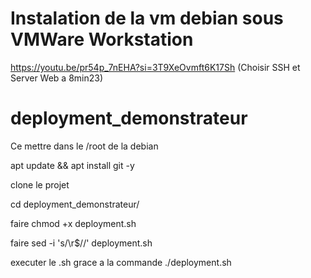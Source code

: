 # Instalation de la vm debian sous VMWare Workstation
https://youtu.be/pr54p_7nEHA?si=3T9XeOvmft6K17Sh (Choisir SSH et Server Web a 8min23)



# deployment_demonstrateur
Ce mettre dans le /root de la debian

apt update && apt install git -y

clone le projet

cd deployment_demonstrateur/

faire chmod +x deployment.sh

faire sed -i 's/\r$//' deployment.sh

executer le .sh grace a la commande ./deployment.sh

